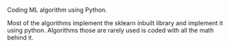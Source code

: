 


Coding ML algorithm using Python.

Most of the algorithms implement the sklearn inbuilt library and implement it using python.
Algorithms those are rarely used is coded with all the math behind it. 
